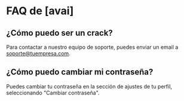 # FAQ de [avai]

## ¿Cómo puedo ser un crack?
Para contactar a nuestro equipo de soporte, puedes enviar un email a [soporte@tuempresa.com](mailto:soporte@tuempresa.com).

## ¿Cómo puedo cambiar mi contraseña?
Puedes cambiar tu contraseña en la sección de ajustes de tu perfil, seleccionando "Cambiar contraseña".
